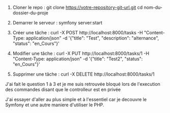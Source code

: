 1. Cloner le repo : git clone https://votre-repository-git-url.git
   cd nom-du-dossier-du-proje

2. Demarrer le serveur : symfony server:start

3. Créer une tâche : curl -X POST http://localhost:8000/tasks \-H "Content-Type: application/json" \-d '{"title": "Test", "description": "alternance", "status": "en_Cours"}'

4. Modifier une tâche : curl -X PUT http://localhost:8000/tasks/1 \-H "Content-Type: application/json" \-d '{"title": "Test2", "status": "en_Cours"}'

5. Supprimer une tâche : curl -X DELETE http://localhost:8000/tasks/1

J'ai fait le question 1 à 3 et je me suis retrouvée bloqué lors de l'execution des commandes disant que le controlleur est en privée 

J'ai essayer d'aller au plus simple et à l'essentiel car je decouvre le Symfony et une autre maniere d'utiliser le PHP.
